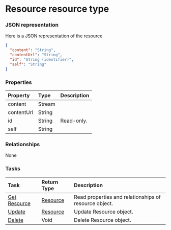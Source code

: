 # Resource resource type



### JSON representation

Here is a JSON representation of the resource

```json
{
  "content": "String",
  "contentUrl": "String",
  "id": "String (identifier)",
  "self": "String"
}

```
### Properties
| Property	   | Type	|Description|
|:---------------|:--------|:----------|
|content|Stream||
|contentUrl|String||
|id|String| Read-only.|
|self|String||

### Relationships
None


### Tasks

| Task		   | Return Type	|Description|
|:---------------|:--------|:----------|
|[Get Resource](../api/resource_get.md) | [Resource](resource.md) |Read properties and relationships of resource object.|
|[Update](../api/resource_update.md) | [Resource](resource.md)	|Update Resource object. |
|[Delete](../api/resource_delete.md) | Void	|Delete Resource object. |

<!-- uuid: 101e881b-7ea5-4639-ad12-f642b70a093a
2015-10-09 18:21:34 UTC -->